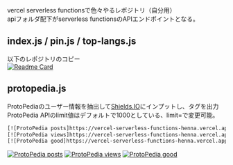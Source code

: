 vercel serverless functionsで色々やるレポジトリ（自分用）  
apiフォルダ配下がserverless functionsのAPIエンドポイントとなる。  

## index.js / pin.js / top-langs.js

以下のレポジトリのコピー  
[![Readme Card](https://github-readme-stats.vercel.app/api/pin/?username=anuraghazra&repo=github-readme-stats&show_owner=true)](https://github.com/anuraghazra/github-readme-stats)  

## protopedia.js

ProtoPediaのユーザー情報を抽出して[Shields.IO](https://shields.io/)にインプットし、タグを出力  
ProtoPedia APIのlimit値はデフォルトで1000としている、limit=で変更可能。    

```HTML
[![ProtoPedia posts]https://vercel-serverless-functions-henna.vercel.app/api/protopedia?username=<username>&post=true](https://protopedia.net/prototyper/<username>)
[![ProtoPedia views]https://vercel-serverless-functions-henna.vercel.app/api/protopedia?username=<username>&view=true](https://protopedia.net/prototyper/<username>)
[![ProtoPedia good]https://vercel-serverless-functions-henna.vercel.app/api/protopedia?username=<username>&good=true](https://protopedia.net/prototyper/<username>)
```

[![ProtoPedia posts](https://vercel-serverless-functions-henna.vercel.app/api/protopedia?username=yamaccu&post=true)](https://protopedia.net/prototyper/yamaccu)
[![ProtoPedia views](https://vercel-serverless-functions-henna.vercel.app/api/protopedia?username=yamaccu&view=true)](https://protopedia.net/prototyper/yamaccu)
[![ProtoPedia good](https://vercel-serverless-functions-henna.vercel.app/api/protopedia?username=yamaccu&good=true)](https://protopedia.net/prototyper/yamaccu)